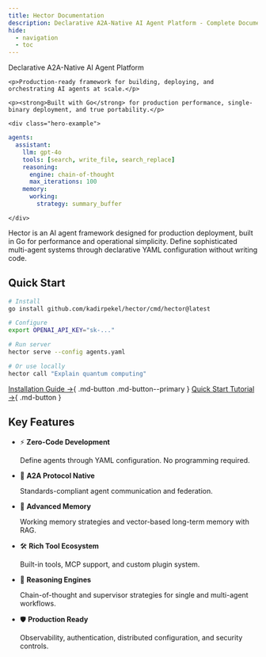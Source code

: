 ```yaml
---
title: Hector Documentation
description: Declarative A2A-Native AI Agent Platform - Complete Documentation
hide:
  - navigation
  - toc
---
```


<style>
.md-content h1:first-child {
  display: none;
}
</style>

<div class="hero-section">
  <div class="hero-content">
    <p class="hero-slogan">Declarative A2A-Native AI Agent Platform</p>
    
    <p>Production-ready framework for building, deploying, and orchestrating AI agents at scale.</p>
    
    <p><strong>Built with Go</strong> for production performance, single-binary deployment, and true portability.</p>
    
    <div class="hero-example">
```yaml
agents:
  assistant:
    llm: gpt-4o
    tools: [search, write_file, search_replace]
    reasoning:
      engine: chain-of-thought
      max_iterations: 100
    memory:
      working:
        strategy: summary_buffer

```
    </div>
  </div>
  
  <div class="hero-demo">
    <div id="hector-demo"></div>
  </div>
</div>

Hector is an AI agent framework designed for production deployment, built in Go for performance and operational simplicity. Define sophisticated multi-agent systems through declarative YAML configuration without writing code.

<script>
(function() {
  var link = document.createElement('link');
  link.rel = 'stylesheet';
  link.href = 'https://unpkg.com/asciinema-player@3.6.3/dist/bundle/asciinema-player.css';
  document.head.appendChild(link);
  
  var script = document.createElement('script');
  script.src = 'https://unpkg.com/asciinema-player@3.6.3/dist/bundle/asciinema-player.js';
  script.onload = function() {
    AsciinemaPlayer.create('assets/hector-demo.cast', document.getElementById('hector-demo'), {
      theme: 'asciinema',
      cols: 80,
      rows: 25,
      autoplay: false,
      loop: false,
      speed: 1,
      startAt: 0,
      fontSize: 'medium',
      poster: 'npt:0:2',
      pauseOnMarkers: true,
      markers: [[17.0, 'Server & Client Demo']]
    });
  };
  document.head.appendChild(script);
})();
</script>

## Quick Start

```bash
# Install
go install github.com/kadirpekel/hector/cmd/hector@latest

# Configure
export OPENAI_API_KEY="sk-..."

# Run server
hector serve --config agents.yaml

# Or use locally
hector call "Explain quantum computing"
```

[Installation Guide →](getting-started/installation.md){ .md-button .md-button--primary }
[Quick Start Tutorial →](getting-started/quick-start.md){ .md-button }

## Key Features

<div class="grid cards" markdown>

-   :zap: __Zero-Code Development__

    Define agents through YAML configuration. No programming required.

-   :link: __A2A Protocol Native__

    Standards-compliant agent communication and federation.

-   :brain: __Advanced Memory__

    Working memory strategies and vector-based long-term memory with RAG.

-   :hammer_and_wrench: __Rich Tool Ecosystem__

    Built-in tools, MCP support, and custom plugin system.

-   :thought_balloon: __Reasoning Engines__

    Chain-of-thought and supervisor strategies for single and multi-agent workflows.

-   :shield: __Production Ready__

    Observability, authentication, distributed configuration, and security controls.

</div>

